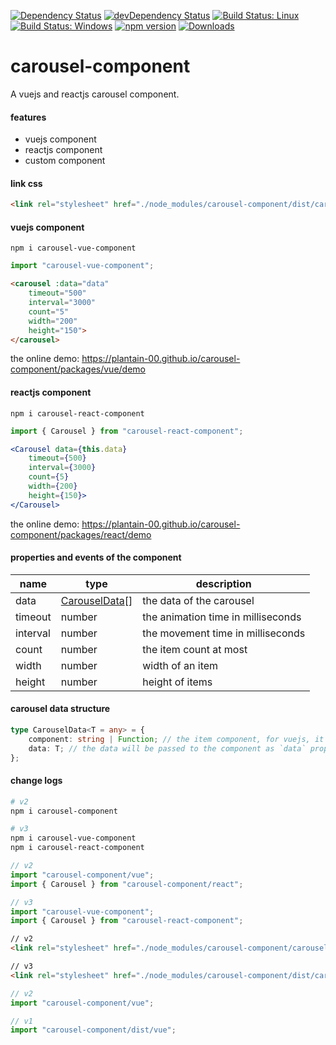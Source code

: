 [![Dependency Status](https://david-dm.org/plantain-00/carousel-component.svg)](https://david-dm.org/plantain-00/carousel-component)
[![devDependency Status](https://david-dm.org/plantain-00/carousel-component/dev-status.svg)](https://david-dm.org/plantain-00/carousel-component#info=devDependencies)
[![Build Status: Linux](https://travis-ci.org/plantain-00/carousel-component.svg?branch=master)](https://travis-ci.org/plantain-00/carousel-component)
[![Build Status: Windows](https://ci.appveyor.com/api/projects/status/github/plantain-00/carousel-component?branch=master&svg=true)](https://ci.appveyor.com/project/plantain-00/carousel-component/branch/master)
[![npm version](https://badge.fury.io/js/carousel-component.svg)](https://badge.fury.io/js/carousel-component)
[![Downloads](https://img.shields.io/npm/dm/carousel-component.svg)](https://www.npmjs.com/package/carousel-component)

# carousel-component
A vuejs and reactjs carousel component.

#### features

+ vuejs component
+ reactjs component
+ custom component

#### link css

```html
<link rel="stylesheet" href="./node_modules/carousel-component/dist/carousel.min.css" />
```

#### vuejs component

`npm i carousel-vue-component`

```ts
import "carousel-vue-component";
```

```html
<carousel :data="data"
    timeout="500"
    interval="3000"
    count="5"
    width="200"
    height="150">
</carousel>
```

the online demo: https://plantain-00.github.io/carousel-component/packages/vue/demo

#### reactjs component

`npm i carousel-react-component`

```ts
import { Carousel } from "carousel-react-component";
```

```jsx
<Carousel data={this.data}
    timeout={500}
    interval={3000}
    count={5}
    width={200}
    height={150}>
</Carousel>
```

the online demo: https://plantain-00.github.io/carousel-component/packages/react/demo

#### properties and events of the component

name | type | description
--- | --- | ---
data | [CarouselData](#carousel-data-structure)[] | the data of the carousel
timeout | number | the animation time in milliseconds
interval | number | the movement time in milliseconds
count | number | the item count at most
width | number | width of an item
height | number | height of items

#### carousel data structure

```ts
type CarouselData<T = any> = {
    component: string | Function; // the item component, for vuejs, it is the component name, for reactjs, it is the class object
    data: T; // the data will be passed to the component as `data` props
};
```

#### change logs

```bash
# v2
npm i carousel-component

# v3
npm i carousel-vue-component
npm i carousel-react-component
```

```ts
// v2
import "carousel-component/vue";
import { Carousel } from "carousel-component/react";

// v3
import "carousel-vue-component";
import { Carousel } from "carousel-react-component";
```

```html
// v2
<link rel="stylesheet" href="./node_modules/carousel-component/carousel.min.css" />

// v3
<link rel="stylesheet" href="./node_modules/carousel-component/dist/carousel.min.css" />
```

```ts
// v2
import "carousel-component/vue";

// v1
import "carousel-component/dist/vue";
```
